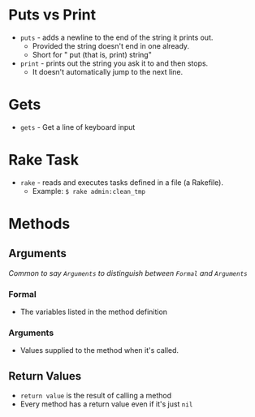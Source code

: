 # Puts vs Print

- `puts` - adds a newline to the end of the string it prints out.
  - Provided the string doesn't end in one already.
  - Short for " put (that is, print) string"
- `print` - prints out the string you ask it to and then stops.
  - It doesn't automatically jump to the next line.

# Gets

- `gets` - Get a line of keyboard input

# Rake Task

- `rake` - reads and executes tasks defined in a file (a Rakefile).
  - Example: `$ rake admin:clean_tmp`

# Methods

## Arguments

_Common to say `Arguments` to distinguish between `Formal` and `Arguments`_

### Formal

- The variables listed in the method definition

### Arguments

- Values supplied to the method when it's called.

## Return Values

- `return value` is the result of calling a method
- Every method has a return value even if it's just `nil`
